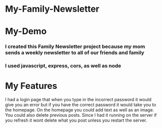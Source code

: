 # My-Family-Newsletter
# My-Demo

### I created this Family Newsletter project because my mom sends a weekly newsletter to all of our friends and family

### I used javascript, express, cors, as well as node

# My Features 
I had a login page that when you type in the incorrect password it would give you an error but if you have the correct password it would take you to the homepage. On the homepage you could add text as well as an image. You could also delete previous posts. Since I had it running on the server if you refresh it wont delete what you post unless you restart the server.
